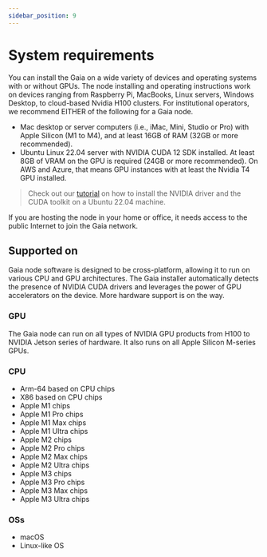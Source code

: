 ```yaml
---
sidebar_position: 9
---
```


# System requirements

You can install the Gaia on a wide variety of devices and operating systems with or without GPUs. The node installing and operating instructions work on devices ranging from Raspberry Pi, MacBooks, Linux servers, Windows Desktop, to cloud-based Nvidia H100 clusters. For institutional operators, we recommend EITHER of the following for a Gaia node. 

* Mac desktop or server computers (i.e., iMac, Mini, Studio or Pro) with Apple Silicon (M1 to M4), and at least 16GB of RAM (32GB or more recommended).
* Ubuntu Linux 22.04 server with NVIDIA CUDA 12 SDK installed. At least 8GB of VRAM on the GPU is required (24GB or more recommended). On AWS and Azure, that means GPU instances with at least the Nvidia T4 GPU installed.

> Check out our [tutorial](advanced-deployment-options/cuda) on how to install the NVIDIA driver and the CUDA toolkit on a Ubuntu 22.04 machine.

If you are hosting the node in your home or office, it needs access to the public Internet to join the Gaia network.

## Supported on

Gaia node software is designed to be cross-platform, allowing it to run on various CPU and GPU architectures. The Gaia installer automatically detects the presence of NVIDIA CUDA drivers and leverages the power of GPU accelerators on the device. More hardware support is on the way.

### GPU

The Gaia node can run on all types of NVIDIA GPU products from H100 to NVIDIA Jetson series of hardware.
It also runs on all Apple Silicon M-series GPUs.

### CPU

* Arm-64 based on CPU chips
* X86 based on CPU chips
* Apple M1 chips
* Apple M1 Pro chips
* Apple M1 Max chips
* Apple M1 Ultra chips
* Apple M2 chips
* Apple M2 Pro chips
* Apple M2 Max chips
* Apple M2 Ultra chips
* Apple M3 chips
* Apple M3 Pro chips
* Apple M3 Max chips
* Apple M3 Ultra chips

### OSs

* macOS
* Linux-like OS

